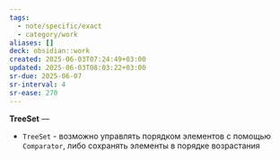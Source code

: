 ```yaml
---
tags:
  - note/specific/exact
  - category/work
aliases: []
deck: obsidian::work
created: 2025-06-03T07:24:49+03:00
updated: 2025-06-03T08:03:22+03:00
sr-due: 2025-06-07
sr-interval: 4
sr-ease: 270
---
```


**TreeSet**
—
- `TreeSet` - возможно управлять порядком элементов с помощью `Comparator`, либо сохранять элементы в порядке возрастания
